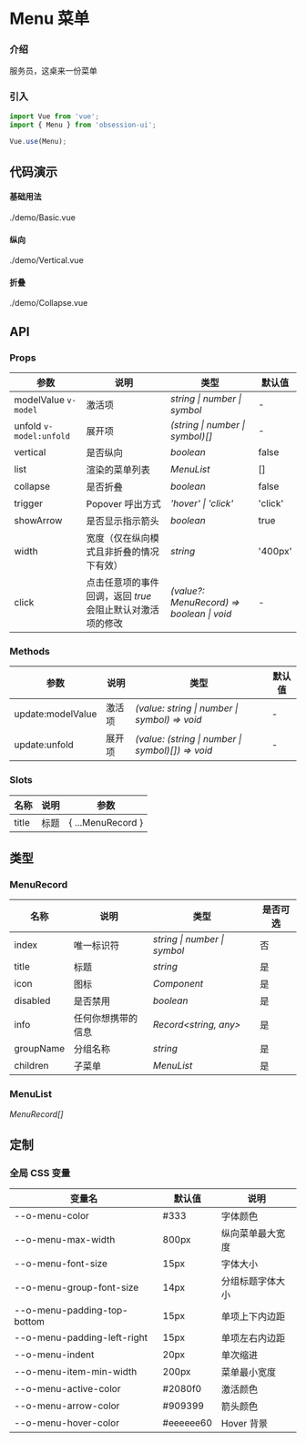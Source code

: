 # Menu 菜单

### 介绍

服务员，这桌来一份菜单

### 引入

```js
import Vue from 'vue';
import { Menu } from 'obsession-ui';

Vue.use(Menu);
```

## 代码演示

#### 基础用法

<demo-code transform>./demo/Basic.vue</demo-code>

#### 纵向

<demo-code transform>./demo/Vertical.vue</demo-code>

#### 折叠

<demo-code transform>./demo/Collapse.vue</demo-code>

## API

### Props

| 参数         | 说明                                                          | 类型                                                       | 默认值 |
| ------------ | ------------------------------------------------------------- | ---------------------------------------------------------- | ------ |
| modelValue `v-model`         | 激活项                                                        | _string \| number \| symbol_                                                   | -     |
| unfold `v-model:unfold`   | 展开项     | _(string \| number \| symbol)[]_                                                   | -      |
| vertical          | 是否纵向                                                      | _boolean_ | false      |
| list  | 渲染的菜单列表                                               | _MenuList_                                                   | []      |
| collapse   | 是否折叠     | _boolean_                                                   | false      |
| trigger   | Popover 呼出方式     | _'hover' \| 'click'_                                                   | 'click'      |
| showArrow | 是否显示指示箭头 | _boolean_ | true |
| width | 宽度（仅在纵向模式且非折叠的情况下有效） | _string_ | '400px' |
| click   | 点击任意项的事件回调，返回 _true_ 会阻止默认对激活项的修改     | _(value?: MenuRecord) => boolean \| void_                                                   | -      |

### Methods

| 参数         | 说明                                                          | 类型                                                       | 默认值 |
| ------------ | ------------------------------------------------------------- | ---------------------------------------------------------- | ------ |
| update:modelValue         | 激活项                                                        | _(value: string \| number \| symbol) => void_                                                   | -     |
| update:unfold  | 展开项                                               | _(value: (string \| number \| symbol)[]) => void_                                                   | -      |

### Slots

| 名称    | 说明     | 参数 |
| ------- | -------- | -------- |
| title | 标题 | { ...MenuRecord } |

## 类型

### MenuRecord

| 名称 | 说明 | 类型 | 是否可选 |
| --- | --- | --- | --- |
| index | 唯一标识符 | _string \| number \| symbol_ | 否 |
| title | 标题 | _string_ | 是 |
| icon | 图标 | _Component_ | 是 |
| disabled | 是否禁用 | _boolean_ | 是 |
| info | 任何你想携带的信息 | _Record<string, any>_ | 是 |
| groupName | 分组名称 | _string_ | 是 |
| children | 子菜单 | _MenuList_ | 是 |

### MenuList

_MenuRecord[]_

## 定制

### 全局 CSS 变量

| 变量名 | 默认值 | 说明 |
| ---- | ---- | ---- |
| --o-menu-color | #333 | 字体颜色 |
| --o-menu-max-width | 800px | 纵向菜单最大宽度 |
|    --o-menu-font-size | 15px | 字体大小 |
|    --o-menu-group-font-size | 14px | 分组标题字体大小 |
|    --o-menu-padding-top-bottom | 15px | 单项上下内边距 |
|    --o-menu-padding-left-right | 15px | 单项左右内边距 |
|    --o-menu-indent | 20px | 单次缩进 |
|    --o-menu-item-min-width | 200px | 菜单最小宽度 |
|    --o-menu-active-color | #2080f0 | 激活颜色 |
|    --o-menu-arrow-color | #909399 | 箭头颜色 |
|    --o-menu-hover-color | #eeeeee60 | Hover 背景 |